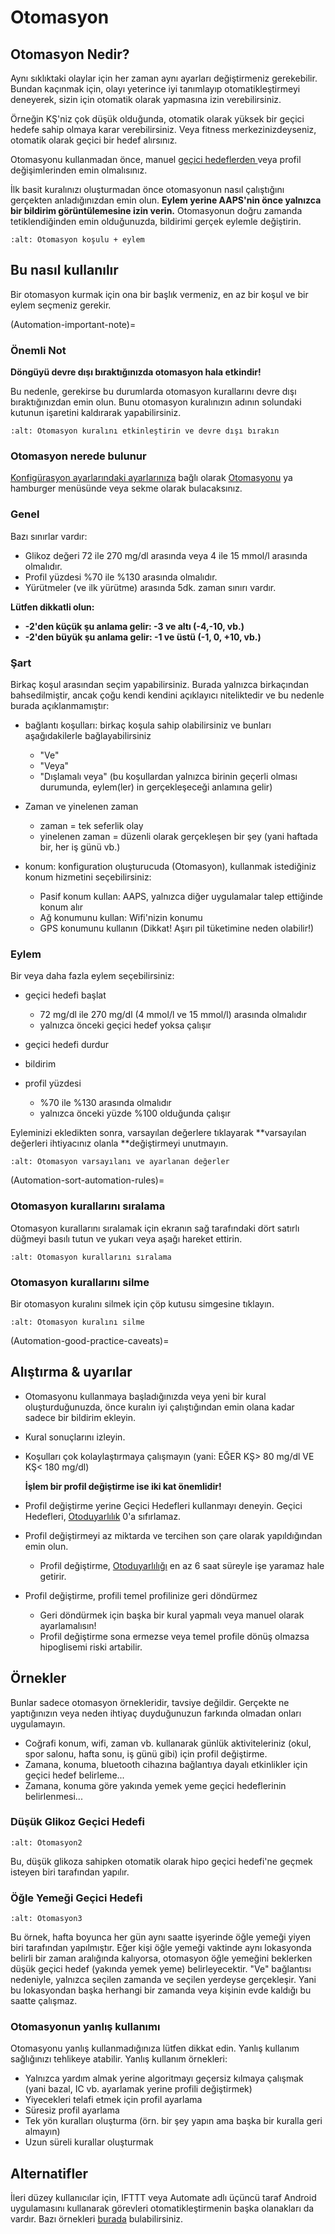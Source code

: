 # Otomasyon

## Otomasyon Nedir?

Aynı sıklıktaki olaylar için her zaman aynı ayarları değiştirmeniz gerekebilir. Bundan kaçınmak için, olayı yeterince iyi tanımlayıp otomatikleştirmeyi deneyerek, sizin için otomatik olarak yapmasına izin verebilirsiniz.

Örneğin KŞ'niz çok düşük olduğunda, otomatik olarak yüksek bir geçici hedefe sahip olmaya karar verebilirsiniz. Veya fitness merkezinizdeyseniz, otomatik olarak geçici bir hedef alırsınız.

Otomasyonu kullanmadan önce, manuel [geçici hedeflerden ](./temptarget.html) veya profil değişimlerinden emin olmalısınız.

İlk basit kuralınızı oluşturmadan önce otomasyonun nasıl çalıştığını gerçekten anladığınızdan emin olun. **Eylem yerine AAPS'nin önce yalnızca bir bildirim görüntülemesine izin verin.** Otomasyonun doğru zamanda tetiklendiğinden emin olduğunuzda, bildirimi gerçek eylemle değiştirin.

```{image} ../images/Automation_ConditionAction_RC3.png
:alt: Otomasyon koşulu + eylem
```

## Bu nasıl kullanılır

Bir otomasyon kurmak için ona bir başlık vermeniz, en az bir koşul ve bir eylem seçmeniz gerekir.

(Automation-important-note)=
### Önemli Not

**Döngüyü devre dışı bıraktığınızda otomasyon hala etkindir!**

Bu nedenle, gerekirse bu durumlarda otomasyon kurallarını devre dışı bıraktığınızdan emin olun. Bunu otomasyon kuralınızın adının solundaki kutunun işaretini kaldırarak yapabilirsiniz.

```{image} ../images/Automation_ActivateDeactivate.png
:alt: Otomasyon kuralını etkinleştirin ve devre dışı bırakın
```

### Otomasyon nerede bulunur

[Konfigürasyon ayarlarındaki ayarlarınıza](Config-Builder-tab-or-hamburger-menu) bağlı olarak [Otomasyonu](Config-Builder#automation) ya hamburger menüsünde veya sekme olarak bulacaksınız.

### Genel

Bazı sınırlar vardır:

- Glikoz değeri 72 ile 270 mg/dl arasında veya 4 ile 15 mmol/l arasında olmalıdır.
- Profil yüzdesi %70 ile %130 arasında olmalıdır.
- Yürütmeler (ve ilk yürütme) arasında 5dk. zaman sınırı vardır.

**Lütfen dikkatli olun:**

- **-2'den küçük şu anlama gelir: -3 ve altı (-4,-10, vb.)**
- **-2'den büyük şu anlama gelir: -1 ve üstü (-1, 0, +10, vb.)**

### Şart

Birkaç koşul arasından seçim yapabilirsiniz. Burada yalnızca birkaçından bahsedilmiştir, ancak çoğu kendi kendini açıklayıcı niteliktedir ve bu nedenle burada açıklanmamıştır:

- bağlantı koşulları: birkaç koşula sahip olabilirsiniz ve bunları aşağıdakilerle bağlayabilirsiniz

  - "Ve"
  - "Veya"
  - "Dışlamalı veya" (bu koşullardan yalnızca birinin geçerli olması durumunda, eylem(ler) in gerçekleşeceği anlamına gelir)

- Zaman ve yinelenen zaman

  - zaman = tek seferlik olay
  - yinelenen zaman = düzenli olarak gerçekleşen bir şey (yani haftada bir, her iş günü vb.)

- konum: konfiguration oluşturucuda (Otomasyon), kullanmak istediğiniz konum hizmetini seçebilirsiniz:

  - Pasif konum kullan: AAPS, yalnızca diğer uygulamalar talep ettiğinde konum alır
  - Ağ konumunu kullan: Wifi'nizin konumu
  - GPS konumunu kullanın (Dikkat! Aşırı pil tüketimine neden olabilir!)

### Eylem

Bir veya daha fazla eylem seçebilirsiniz:

- geçici hedefi başlat

  - 72 mg/dl ile 270 mg/dl (4 mmol/l ve 15 mmol/l) arasında olmalıdır
  - yalnızca önceki geçici hedef yoksa çalışır

- geçici hedefi durdur

- bildirim

- profil yüzdesi

  - %70 ile %130 arasında olmalıdır
  - yalnızca önceki yüzde %100 olduğunda çalışır

Eyleminizi ekledikten sonra, varsayılan değerlere tıklayarak **varsayılan değerleri ihtiyacınız olanla **değiştirmeyi unutmayın.

```{image} ../images/Automation_Default_V2_5.png
:alt: Otomasyon varsayılanı ve ayarlanan değerler
```

(Automation-sort-automation-rules)=
### Otomasyon kurallarını sıralama

Otomasyon kurallarını sıralamak için ekranın sağ tarafındaki dört satırlı düğmeyi basılı tutun ve yukarı veya aşağı hareket ettirin.

```{image} ../images/Automation_Sort.png
:alt: Otomasyon kurallarını sıralama
```

### Otomasyon kurallarını silme

Bir otomasyon kuralını silmek için çöp kutusu simgesine tıklayın.

```{image} ../images/Automation_Delete.png
:alt: Otomasyon kuralını silme
```

(Automation-good-practice-caveats)=
## Alıştırma & uyarılar

- Otomasyonu kullanmaya başladığınızda veya yeni bir kural oluşturduğunuzda, önce kuralın iyi çalıştığından emin olana kadar sadece bir bildirim ekleyin.

- Kural sonuçlarını izleyin.

- Koşulları çok kolaylaştırmaya çalışmayın (yani: EĞER KŞ> 80 mg/dl VE KŞ< 180 mg/dl)

  **İşlem bir profil değiştirme ise iki kat önemlidir!**

- Profil değiştirme yerine Geçici Hedefleri kullanmayı deneyin. Geçici Hedefleri, [Otoduyarlılık](Open-APS-features-autosens) 0'a sıfırlamaz.

- Profil değiştirmeyi az miktarda ve tercihen son çare olarak yapıldığından emin olun.

  - Profil değiştirme, [Otoduyarlılığı](Open-APS-features-autosens) en az 6 saat süreyle işe yaramaz hale getirir.

- Profil değiştirme, profili temel profilinize geri döndürmez

  - Geri döndürmek için başka bir kural yapmalı veya manuel olarak ayarlamalısın!
  - Profil değiştirme sona ermezse veya temel profile dönüş olmazsa hipoglisemi riski artabilir.

## Örnekler

Bunlar sadece otomasyon örnekleridir, tavsiye değildir. Gerçekte ne yaptığınızın veya neden ihtiyaç duyduğunuzun farkında olmadan onları uygulamayın.

- Coğrafi konum, wifi, zaman vb. kullanarak günlük aktiviteleriniz (okul, spor salonu, hafta sonu, iş günü gibi) için profil değiştirme.
- Zamana, konuma, bluetooth cihazına bağlantıya dayalı etkinlikler için geçici hedef belirleme...
- Zamana, konuma göre yakında yemek yeme geçici hedeflerinin belirlenmesi...

### Düşük Glikoz Geçici Hedefi

```{image} ../images/Automation2.png
:alt: Otomasyon2
```

Bu, düşük glikoza sahipken otomatik olarak hipo geçici hedefi'ne geçmek isteyen biri tarafından yapılır.

### Öğle Yemeği Geçici Hedefi

```{image} ../images/Automation3.png
:alt: Otomasyon3
```

Bu örnek, hafta boyunca her gün aynı saatte işyerinde öğle yemeği yiyen biri tarafından yapılmıştır. Eğer kişi öğle yemeği vaktinde aynı lokasyonda belirli bir zaman aralığında kalıyorsa, otomasyon öğle yemeğini beklerken düşük geçici hedef (yakında yemek yeme) belirleyecektir. "Ve" bağlantısı nedeniyle, yalnızca seçilen zamanda ve seçilen yerdeyse gerçekleşir. Yani bu lokasyondan başka herhangi bir zamanda veya kişinin evde kaldığı bu saatte çalışmaz.

### Otomasyonun yanlış kullanımı

Otomasyonu yanlış kullanmadığınıza lütfen dikkat edin. Yanlış kullanım sağlığınızı tehlikeye atabilir. Yanlış kullanım örnekleri:

- Yalnızca yardım almak yerine algoritmayı geçersiz kılmaya çalışmak (yani bazal, IC vb. ayarlamak yerine profili değiştirmek)
- Yiyecekleri telafi etmek için profil ayarlama
- Süresiz profil ayarlama
- Tek yön kuralları oluşturma (örn. bir şey yapın ama başka bir kuralla geri almayın)
- Uzun süreli kurallar oluşturmak

## Alternatifler

İleri düzey kullanıcılar için, IFTTT veya Automate adlı üçüncü taraf Android uygulamasını kullanarak görevleri otomatikleştirmenin başka olanakları da vardır. Bazı örnekleri [burada](./automationwithapp.html) bulabilirsiniz.
